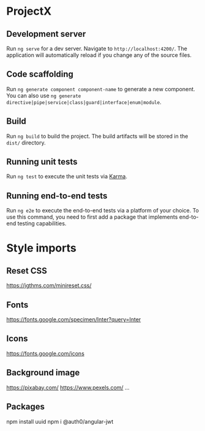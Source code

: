 # ProjectX

## Development server

Run `ng serve` for a dev server. Navigate to `http://localhost:4200/`. The application will automatically reload if you change any of the source files.

## Code scaffolding

Run `ng generate component component-name` to generate a new component. You can also use `ng generate directive|pipe|service|class|guard|interface|enum|module`.

## Build

Run `ng build` to build the project. The build artifacts will be stored in the `dist/` directory.

## Running unit tests

Run `ng test` to execute the unit tests via [Karma](https://karma-runner.github.io).

## Running end-to-end tests

Run `ng e2e` to execute the end-to-end tests via a platform of your choice. To use this command, you need to first add a package that implements end-to-end testing capabilities.

# Style imports

## Reset CSS
https://jgthms.com/minireset.css/

## Fonts
https://fonts.google.com/specimen/Inter?query=Inter

## Icons
https://fonts.google.com/icons

## Background image
https://pixabay.com/
https://www.pexels.com/
...

## Packages
npm install uuid
npm i @auth0/angular-jwt
